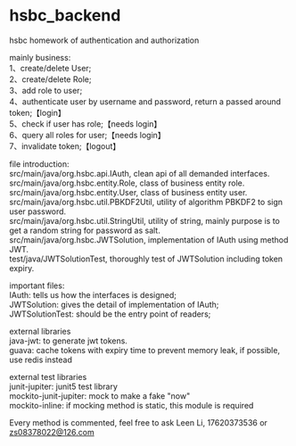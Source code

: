 # hsbc_backend
hsbc homework of authentication and authorization  

mainly business:  
1、create/delete User;  
2、create/delete Role;  
3、add role to user;  
4、authenticate user by username and password, return a passed around token;【login】  
5、check if user has role;【needs login】  
6、query all roles for user;【needs login】  
7、invalidate token;【logout】  

file introduction:  
src/main/java/org.hsbc.api.IAuth, clean api of all demanded interfaces.  
src/main/java/org.hsbc.entity.Role, class of business entity role.  
src/main/java/org.hsbc.entity.User, class of business entity user.  
src/main/java/org.hsbc.util.PBKDF2Util, utility of algorithm PBKDF2 to sign user password.  
src/main/java/org.hsbc.util.StringUtil, utility of string, mainly purpose is to get a random string for password as salt.  
src/main/java/org.hsbc.JWTSolution, implementation of IAuth using method JWT.  
test/java/JWTSolutionTest, thoroughly test of JWTSolution including token expiry.  

important files:  
IAuth: tells us how the interfaces is designed;  
JWTSolution: gives the detail of implementation of IAuth;  
JWTSolutionTest: should be the entry point of readers;  

external libraries  
java-jwt: to generate jwt tokens.  
guava: cache tokens with expiry time to prevent memory leak, if possible, use redis instead  

external test libraries  
junit-jupiter: junit5 test library  
mockito-junit-jupiter: mock to make a fake "now"  
mockito-inline: if mocking method is static, this module is required  

Every method is commented, feel free to ask Leen Li, 17620373536 or zs08378022@126.com  